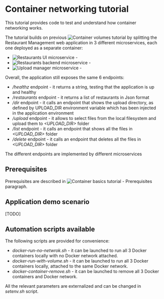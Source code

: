 # Container networking tutorial
This tutorial provides code to test and understand how container networking works.

The tutorial builds on previous ![Container volumes tutorial](https://github.com/robipozzi/container-kubernetes-tutorials/tree/master/3-container_volumes) by splitting the Restaurant Management web application in 3 different microservices, each one deployed as a separate container:
* ![*Restaurants UI* microservice](https://github.com/robipozzi/container-kubernetes-tutorials/tree/master/4-container_network/rpozzi-restaurants-ui) -  
* ![*Restaurants backend* microservice](https://github.com/robipozzi/container-kubernetes-tutorials/tree/master/4-container_network/rpozzi-restaurants-backend) -  
* ![*Upload manager* microservice](https://github.com/robipozzi/container-kubernetes-tutorials/tree/master/4-container_network/rpozzi-upload-manager) -  

Overall, the application still exposes the same 6 endpoints:
* */healthz* endpoint - it returns a string, testing that the application is up and healthy
* */restaurants* endpoint - it returns a list of restaurants in Json format
* */dir* endpoint - it calls an endpoint that shows the upload directory, as defined by UPLOAD_DIR environment variable which has been injected in the application environment
* */upload* endpoint - it allows to select files from the local filesystem and upload them to *<UPLOAD_DIR>* folder
* */list* endpoint - it calls an endpoint that shows all the files in *<UPLOAD_DIR>* folder
* */delete* endpoint - it calls an endpoint that deletes all the files in *<UPLOAD_DIR>* folder

The different endpoints are implemented by different microservices 

## Prerequisites
Prerequisites are described in ![Container basics tutorial - Prerequisites](https://github.com/robipozzi/container-kubernetes-tutorials/tree/master/1-container_basics#Prerequisites) paragraph.

## Application demo scenario
[TODO]

## Automation scripts available
The following scripts are provided for convenience:
* *docker-run-no-netwrok.sh* - it can be launched to run all 3 Docker containers locally with no Docker network attached.
* *docker-run-with-volume.sh* - it can be launched to run all 3 Docker containers locally, attached to the same Docker network.
* *docker-container-remove.sh* - it can be launched to remove all 3 Docker containers and Docker network.

All the relevant parameters are externalized and can be changed in *setenv.sh* script.